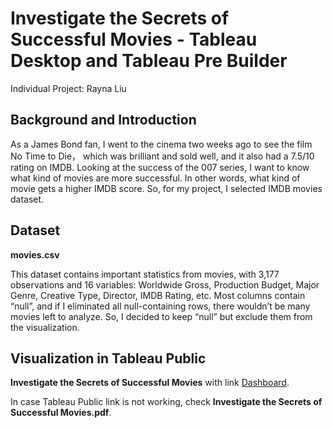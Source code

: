 # Investigate the Secrets of Successful Movies - Tableau Desktop and Tableau Pre Builder
Individual Project: Rayna Liu

## Background and Introduction
As a James Bond fan, I went to the cinema two weeks ago to see the film No Time to Die， which was brilliant and sold well, and it also had a 7.5/10 rating on IMDB. Looking at the success of the 007 series, I want to know what kind of movies are more successful. In other words, what kind of movie gets a higher IMDB score. So, for my project, I selected IMDB movies dataset.

## Dataset
**movies.csv**

This dataset contains important statistics from movies, with 3,177 observations and 16 variables: Worldwide Gross, Production Budget, Major Genre, Creative Type, Director, IMDB Rating, etc. Most columns contain “null”, and if I eliminated all null-containing rows, there wouldn’t be many movies left to analyze. So, I decided to keep “null” but exclude them from the visualization.

## Visualization in Tableau Public
**Investigate the Secrets of Successful Movies** with link [Dashboard](https://public.tableau.com/app/profile/weirui.liu/viz/InvestigatetheSecretsofSuccessfulMovies/Top10MovieswithHighestIMDBRatingDashboard).

In case Tableau Public link is not working, check **Investigate the Secrets of Successful Movies.pdf**.
